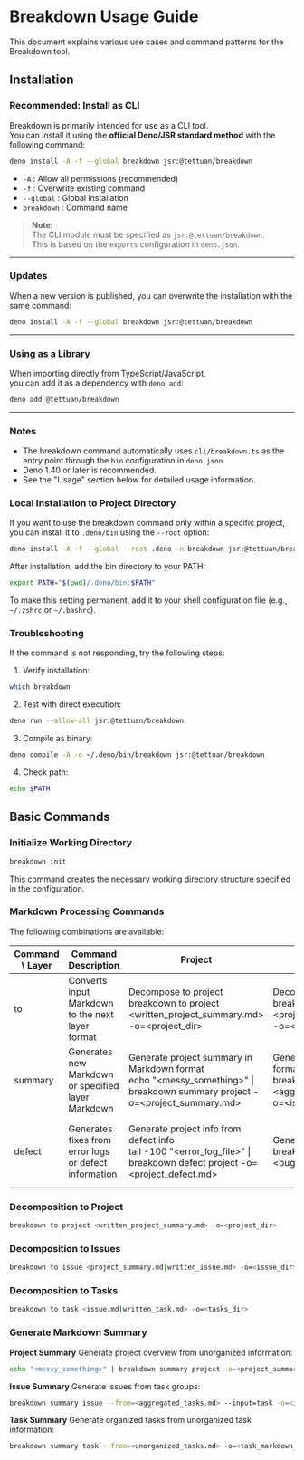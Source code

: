 # Breakdown Usage Guide

This document explains various use cases and command patterns for the Breakdown tool.

## Installation

### Recommended: Install as CLI

Breakdown is primarily intended for use as a CLI tool.  
You can install it using the **official Deno/JSR standard method** with the following command:

```bash
deno install -A -f --global breakdown jsr:@tettuan/breakdown
```
- `-A` : Allow all permissions (recommended)
- `-f` : Overwrite existing command
- `--global` : Global installation
- `breakdown` : Command name

> **Note:**  
> The CLI module must be specified as `jsr:@tettuan/breakdown`.  
> This is based on the `exports` configuration in `deno.json`.

---

### Updates

When a new version is published, you can overwrite the installation with the same command:

```bash
deno install -A -f --global breakdown jsr:@tettuan/breakdown
```

---

### Using as a Library

When importing directly from TypeScript/JavaScript,  
you can add it as a dependency with `deno add`:

```bash
deno add @tettuan/breakdown
```

---

### Notes

- The breakdown command automatically uses `cli/breakdown.ts` as the entry point through the `bin` configuration in `deno.json`.
- Deno 1.40 or later is recommended.
- See the "Usage" section below for detailed usage information.

### Local Installation to Project Directory

If you want to use the breakdown command only within a specific project, you can install it to `.deno/bin` using the `--root` option:

```bash
deno install -A -f --global --root .deno -n breakdown jsr:@tettuan/breakdown
```

After installation, add the bin directory to your PATH:

```bash
export PATH="$(pwd)/.deno/bin:$PATH"
```

To make this setting permanent, add it to your shell configuration file (e.g., `~/.zshrc` or `~/.bashrc`).

### Troubleshooting

If the command is not responding, try the following steps:

1. Verify installation:
```bash
which breakdown
```

2. Test with direct execution:
```bash
deno run --allow-all jsr:@tettuan/breakdown
```

3. Compile as binary:
```bash
deno compile -A -o ~/.deno/bin/breakdown jsr:@tettuan/breakdown
```

4. Check path:
```bash
echo $PATH
```

## Basic Commands

### Initialize Working Directory

```bash
breakdown init
```

This command creates the necessary working directory structure specified in the configuration.

### Markdown Processing Commands

The following combinations are available:

| Command \ Layer | Command Description                                                  | Project                                                                                                                 | Issue                                                                                                                         | Task                                                                                                          |
| --------------- | -------------------------------------------------------------------- | ----------------------------------------------------------------------------------------------------------------------- | ----------------------------------------------------------------------------------------------------------------------------- | ------------------------------------------------------------------------------------------------------------- |
| to              | Converts input Markdown to the next layer format                    | Decompose to project<br>breakdown to project <written_project_summary.md> -o=<project_dir>                              | Decompose from project to issues<br>breakdown to issue <project_summary.md\|written_issue.md> -o=<issue_dir>                 | Decompose from issue to tasks<br>breakdown to task <issue.md\|written_task.md> -o=<tasks_dir>                |
| summary         | Generates new Markdown or specified layer Markdown                  | Generate project summary in Markdown format<br>echo "<messy_something>" \| breakdown summary project -o=<project_summary.md> | Generate issue summary in Markdown format<br>breakdown summary issue --from=<aggregated_tasks.md> --input=task -o=<issue_markdown_dir> | Generate task summary in Markdown format<br>breakdown summary task --from=<unorganized_tasks.md> -o=<task_markdown_dir> |
| defect          | Generates fixes from error logs or defect information               | Generate project info from defect info<br>tail -100 "<error_log_file>" \| breakdown defect project -o=<project_defect.md> | Generate issues from defect info<br>breakdown defect issue --from=<bug_report.md> -o=<issue_defect_dir>                      | Generate tasks from defect info<br>breakdown defect task --from=<improvement_request.md> -o=<task_defect_dir> |

### Decomposition to Project

```bash
breakdown to project <written_project_summary.md> -o=<project_dir>
```

### Decomposition to Issues

```bash
breakdown to issue <project_summary.md|written_issue.md> -o=<issue_dir>
```

### Decomposition to Tasks

```bash
breakdown to task <issue.md|written_task.md> -o=<tasks_dir>
```

### Generate Markdown Summary

**Project Summary** Generate project overview from unorganized information:

```bash
echo "<messy_something>" | breakdown summary project -o=<project_summary.md>
```

**Issue Summary** Generate issues from task groups:

```bash
breakdown summary issue --from=<aggregated_tasks.md> --input=task -o=<issue_markdown_dir>
```

**Task Summary** Generate organized tasks from unorganized task information:

```bash
breakdown summary task --from=<unorganized_tasks.md> -o=<task_markdown_dir>
```